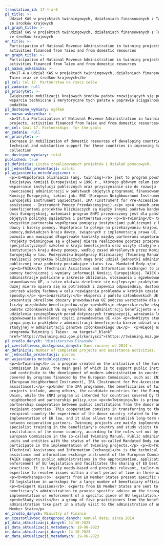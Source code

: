 ```yaml
---
translation_id: 17-4-a-0
pl_title: >-
  Udział KAS w projektach twinningowych, działaniach finansowanych z Taiex oraz
  ze środków krajowych
pl_graph_title: >-
  Udział KAS w projektach twinningowych, działaniach finansowanych z Taiex oraz
  ze środków krajowych
en_title: >-
  Participation of National Revenue Administration in twinning projects,
  activities financed from Taiex and from domestic resources
en_graph_title: >-
  Participation of National Revenue Administration in twinning projects,
  activities financed from Taiex and from domestic resources
pl_nazwa_wskaznika: >-
  <b>17.4.a Udział KAS w projektach twinningowych, działaniach finansowanych z
  Taiex oraz ze środków krajowych</b>
pl_cel: Cel 17. Partnerstwa na rzecz celów
pl_zadanie: null
pl_priorytet: >-
  Zwiększenie mobilizacji krajowych środków państw rozwijających się poprzez
  wsparcie techniczne i merytoryczne tych państw w poprawie ściągalności
  podatków
pl_dostepne_wymiary: ogółem
en_nazwa_wskaznika: >-
  <b>17.4.a Participation of National Revenue Administration in twinning
  projects, activities financed from Taiex and from domestic resources</b>
en_cel: Goal 17. Partnerships  for the goals
en_zadanie: null
en_priorytet: >-
  Increase in mobilization of domestic resources of developing countries through
  technical and substantive support for these countries in improving tax
  collection
en_dostepne_wymiary: total
published: true
pl_definicja: Liczba zrealizowanych projektów i działań pomocowych.
pl_jednostka_prezentacji: sztuki
pl_wyjasnienia_metodologiczne: >-
  <p><b>Współpraca bliźniacza (ang. twinning)</b> jest to program powstały z
  inicjatywy Komisji Europejskiej w 1998 r., którego głównym celem jest
  wspieranie instytucji publicznych oraz przyczynianie się do rozwoju
  nowoczesnej administracji w państwach objętych programami finansowanymi przez
  Komisję Europejską, takimi jak: ENI (European Neighbourhood Instrument -
  Europejski Instrument Sąsiedztwa), IPA (Instrument for Pre-Accession
  assistance - Instrument Pomocy Przedakcesyjnej).</p> <p>W ramach programu IPA
  beneficjentami projektów bliźniaczych są między innymi państwa kandydujące do
  Unii Europejskiej, natomiast program ENPI przeznaczony jest dla państw
  objętych polityką sąsiedztwa i partnerstwa.</p> <p><b>Twinning</b> to przede
  wszystkim partnerska współpraca pomiędzy instytucjami publicznymi z krajów
  dawcy i biorcy pomocy. Współpraca ta polega na przekazywaniu krajowi biorcy
  pomocy,doświadczeń kraju dawcy, związanych z implementacją prawa UE, a także
  pozwala ona nawiązać długotrwałe kontakty między partnerami współpracy.
  Projekty twinningowe są w głównej mierze realizowane poprzez przeprowadzanie
  specjalistycznych szkoleń w kraju beneficjenta oraz wizyty studyjne w
  instytucjach kraju dawcy pomocy, według zasad określonych przez Komisję
  Europejską w tzw. Podręczniku Współpracy Bliźniaczej (Twinning Manual). W
  realizacji projektów bliźniaczych mogą brać udział jednostki administracji
  publicznej oraz podmioty posiadające status tzw. Mandated Body.</p>
  <p><b>TAIEX</b> (Technical Assistance and Information Exchange) to instrument
  pomocy technicznej i wymiany informacji Komisji Europejskiej. TAIEX wspiera
  administracje publiczne w zakresie zbliżania, stosowania i egzekwowania
  prawodawstwa UE, a także ułatwia dzielenie się najlepszymi praktykami UE. W
  dużej mierze opiera się na potrzebach i zapewnia odpowiednią, dostosowaną do
  potrzeb wiedzę fachową w celu rozwiązania problemów w krótkim czasie na trzy
  sposoby:</p> <p><b>Warsztaty:</b> eksperci z państw członkowskich UE
  prezentują określone obszary prawodawstwa UE podczas warsztatów dla dużej
  liczby urzędników-beneficjentów.</p> <p><b>Misje eksperckie:</b> eksperci z
  państw członkowskich UE są wysyłani do administracji beneficjenta w celu
  udzielenia szczegółowych porad dotyczących transpozycji, wdrażania lub
  egzekwowania określonej części prawodawstwa UE.</p> <p><b>Wizyty studyjne:</b>
  grupa pięciu praktyków z administracji beneficjenta bierze udział w wizycie
  studyjnej w administracji państwa członkowskiego UE</p>  <p>Więcej na temat
  programów Twinning i Taiex:  <a target="_blank"
  href="https://twinning.msz.gov.pl/korzysci">(https://twinning.msz.gov.pl/korzysci)</a></p>
pl_zrodlo_danych: 'Ministerstwo Finansów '
pl_czestotliwosc_dostępnosc_danych: Dane roczne; od 2014 r.
en_definicja: Number of completed projects and assistance activities.
en_jednostka_prezentacji: pieces
en_wyjasnienia_metodologiczne: >-
  <p><b>Twinning</b> is a program created on the initiative of the European
  Commission in 1998, the main goal of which is to support public institutions
  and contribute to the development of modern administration in countries
  covered by programs financed by the European Commission, such as: ENI
  (European Neighborhood Instrument), IPA (Instrument for Pre-Accession
  assistance).</p> <p>Under the IPA programme, the beneficiaries of twinning
  projects include, among others, the candidate countries for the European
  Union, while the ENPI program is intended for countries covered by the
  neighborhood and partnership policy.</p> <p><b>Twinning</b> is primarily a
  partnership cooperation between public institutions from the donor and
  recipient countries. This cooperation consists in transferring to the
  recipient country the experience of the donor country related to the
  implementation of EU law, and it also allows to establish long-term contacts
  between cooperation partners. Twinning projects are mainly implemented through
  specialist training in the beneficiary's country and study visits to the
  institutions of the donor country, according to the rules set out by the
  European Commission in the so-called Twinning Manual. Public administration
  units and entities with the status of the so-called Mandated Body can
  participate in the implementation of twinning projects.</p> <p><b>TAIEX
  (Technical Assistance and Information Exchange)</b> is the technical
  assistance and information exchange instrument of the European Commission.
  TAIEX supports public administrations in the approximation, application and
  enforcement of EU legislation and facilitates the sharing of EU best
  practices. It is largely needs-based and provides relevant, tailor-made
  expertise to resolve issues within a short period of time in three ways:</p>
  <p><b>Workshops</b>: experts from EU Member States present specific areas of
  EU legislation in workshops for a large number of beneficiary officials.</p>
  <p><b>Expert missions</b>: experts from EU Member States are sent to the
  beneficiary's administration to provide specific advice on the transposition,
  implementation or enforcement of a specific piece of EU legislation.</p>
  <p><b>Study visits</b>: a group of five practitioners from the beneficiary's
  administration take part in a study visit to the administration of an EU
  Member State</p>
en_zrodlo_danych: Ministry of Finance
en_czestotliwosc_dostępnosc_danych: Annual data; since 2014
pl_data_aktualizacji_danych: 24-10-2023
pl_data_aktualizacji_metadanych: 19-06-2023
en_data_aktualizacji_danych: 24-10-2023
en_data_aktualizacji_metadanych: 19-06-2023
---
```

